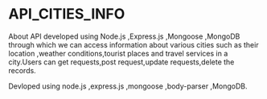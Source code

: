 # API_CITIES_INFO
About
API developed using Node.js ,Express.js ,Mongoose ,MongoDB through which we can access 
information about various cities such as their location ,weather conditions,tourist places
and travel services in a city.Users can get requests,post request,update requests,delete the records.

Devloped using
node.js ,express.js ,mongoose ,body-parser ,MongoDB.

